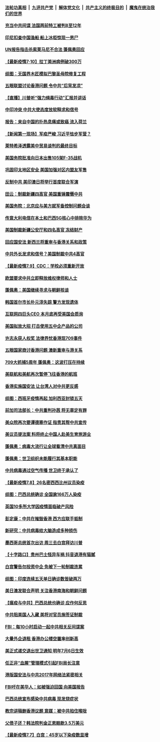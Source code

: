 

####  [法轮功真相](../../../../basic/blob/master/README.md?t=07110731) &nbsp;|&nbsp; [九评共产党](../../../../9ping.md/blob/master/README.md?t=07110731) &nbsp;|&nbsp; [解体党文化](../../../../jtdwh.md/blob/master/README.md?t=07110731)  &nbsp;|&nbsp; [共产主义的终极目的](../../../../gczydzjmd.md/blob/master/README.md?t=07110731) &nbsp;|&nbsp; [魔鬼在统治我们的世界](../../../../mgztzwmdsj.md/blob/master/README.md?t=07110731) 

#### [充当中共间谍 法国两前特工被判8至12年](../pages/nsc418/n12247767.md?t=07110731) 

#### [印尼扣查中国渔船 船上冰柜惊现一男尸](../pages/nsc418/n12247693.md?t=07110731) 

#### [UN报告指击杀索莱马尼不合法 蓬佩奥回应](../pages/nsc418/n12247146.md?t=07110731) 

#### [【最新疫情7·10】拉丁美洲病例破300万](../pages/nsc418/n12245413.md?t=07110731) 

#### [组图：无国界木匠模拟巴黎圣母院修复工程](../pages/nsc418/n12243915.md?t=07110731) 

#### [五眼联盟讨论香港问题 令中共“后背发凉”](../pages/nsc418/n12247326.md?t=07110731) 

#### [【直播】川普听“强力缉毒行动”汇报并讲话](../pages/nsc418/n12247084.md?t=07110731) 

#### [中印冲突 中共大使态度放软释求和信号](../pages/nsc418/n12247210.md?t=07110731) 

#### [报告：来自中国的扑热息痛或致癌 流入荷兰](../pages/nsc418/n12246872.md?t=07110731) 

#### [【新闻第一现场】军疫严峻 习近平怯步军营？](../pages/nsc418/n12245547.md?t=07110731) 

#### [莱特希泽透露美中贸易谈判的最终目标](../pages/nsc418/n12246823.md?t=07110731) 

#### [美国务院批准向日本出售105架F-35战机](../pages/nsc418/n12246608.md?t=07110731) 

#### [巩固印太地区安全 美国加强对区内盟友军售](../pages/nsc418/n12246548.md?t=07110731) 

#### [反制中共 美印澳日将举行首度联合军演](../pages/nsc418/n12246462.md?t=07110731) 

#### [田云：制裁新疆四高官 美国重锤震慑中共](../pages/nsc418/n12246098.md?t=07110731) 

#### [美国务院：北京应与美方就军备控制问题会谈](../pages/nsc418/n12245183.md?t=07110731) 

#### [传意大利电信在本土和巴西5G核心中排除华为](../pages/nsc418/n12244770.md?t=07110731) 

#### [美国制裁新疆公安厅和四名高官 冻结财产](../pages/nsc418/n12244653.md?t=07110731) 

#### [回应国安法 新西兰将重审与香港关系和政策](../pages/nsc418/n12244085.md?t=07110731) 

#### [中共外长发求和信号？美国制裁中共4高官](../pages/nsc418/n12244813.md?t=07110731) 

#### [【最新疫情7.9】CDC：学校必须重新开放](../pages/nsc418/n12242776.md?t=07110731) 

#### [欧盟要求中共立即释放维权律师和人士](../pages/nsc418/n12244421.md?t=07110731) 

#### [蓬佩奥：美国继续寻求与朝鲜核谈](../pages/nsc418/n12244538.md?t=07110731) 

#### [韩国首尔市长朴元淳失踪 警方发现遗体](../pages/nsc418/n12243734.md?t=07110731) 

#### [互联网四巨头CEO 本月底再受美国会质询](../pages/nsc418/n12244283.md?t=07110731) 

#### [美国拟放大招 打击使用五中企产品的公司](../pages/nsc418/n12244402.md?t=07110731) 

#### [许志永获人权奖 法律界忧香港现709事件](../pages/nsc418/n12244380.md?t=07110731) 

#### [五眼国家商讨香港问题 澳新重审与港关系](../pages/nsc418/n12244260.md?t=07110731) 

#### [709大抓捕5周年 蓬佩奥：这波打压在持续](../pages/nsc418/n12243611.md?t=07110731) 

#### [美联航和美航再次暂停飞往香港的航班](../pages/nsc418/n12243607.md?t=07110731) 

#### [香港实施国安法 让台湾人对中共更反感](../pages/nsc418/n12243520.md?t=07110731) 

#### [组图：西班牙疫情再起 加利西亚封锁五天](../pages/nsc418/n12241508.md?t=07110731) 

#### [前加司法部长：中共重判孙茜 将无辜定有罪](../pages/nsc418/n12242297.md?t=07110731) 

#### [美众院再次要谭德塞作证 指责其帮中共宣传](../pages/nsc418/n12242500.md?t=07110731) 

#### [美议员提法案 料将终止中国人赴美生育旅游业](../pages/nsc418/n12242470.md?t=07110731) 

#### [蓬佩奥：病毒大流行让全球看清中共真面目](../pages/nsc418/n12242486.md?t=07110731) 

#### [蓬佩奥：世卫组织未能履行其基本职能](../pages/nsc418/n12242263.md?t=07110731) 

#### [中共病毒通过空气传播 世卫终于承认了](../pages/nsc418/n12241930.md?t=07110731) 

#### [【最新疫情7.8】26名密西西比州议员染疫](../pages/nsc418/n12239975.md?t=07110731) 

#### [组图：巴西总统确诊 全国逾166万人染疫](../pages/nsc418/n12240754.md?t=07110731) 

#### [英国10多所大学因疫情面临破产风险](../pages/nsc418/n12241724.md?t=07110731) 

#### [彭定康：中共在摧毁香港 西方应联手抵制](../pages/nsc418/n12241830.md?t=07110731) 

#### [新研究：中共病毒给大脑造成多种损伤](../pages/nsc418/n12241750.md?t=07110731) 

#### [墨西哥总统首次出访 周三去白宫拜访川普](../pages/nsc418/n12241397.md?t=07110731) 

#### [【十字路口】贵州巴士怪异车祸 抖音退港有猫腻](../pages/nsc418/n12240298.md?t=07110731) 

#### [白宫警告勿投资中企 免被下一轮制裁连累](../pages/nsc418/n12241334.md?t=07110731) 

#### [组图：印度连续五天单日确诊数皆破两万](../pages/nsc418/n12238724.md?t=07110731) 

#### [美日澳发联合声明 关注香港南海和朝鲜问题](../pages/nsc418/n12240998.md?t=07110731) 

#### [【瘟疫与中共】巴西总统也确诊 应作何反思](../pages/nsc418/n12240166.md?t=07110731) 

#### [中共阻美国人入藏 美将对官员施签证制裁](../pages/nsc418/n12240452.md?t=07110731) 

#### [FBI：每10小时启动一起中共相关反间谍案](../pages/nsc418/n12239799.md?t=07110731) 

#### [大量外企退租 香港办公楼空置率创新高](../pages/nsc418/n12240111.md?t=07110731) 

#### [美正式递交退出世卫通知 明年7月6日生效](../pages/nsc418/n12239902.md?t=07110731) 

#### [任正非“血腥”管理模式引起FBI局长注意](../pages/nsc418/n12239966.md?t=07110731) 

#### [港版国安法与中共2017年网络法紧密相关](../pages/nsc418/n12239427.md?t=07110731) 

#### [FBI吁在美华人：如被强迫回国 向美国报告](../pages/nsc418/n12239450.md?t=07110731) 

#### [巴西总统宣布感染中共病毒 现发烧症状](../pages/nsc418/n12239468.md?t=07110731) 

#### [教宗讲稿删香港议题 意媒：被中共掐住喉咙](../pages/nsc418/n12239424.md?t=07110731) 

#### [父债子还？韩法院判金正恩赔款3.5万美元](../pages/nsc418/n12239338.md?t=07110731) 

#### [【最新疫情7.7】白宫：45岁以下染疫数显增](../pages/nsc418/n12237581.md?t=07110731) 


